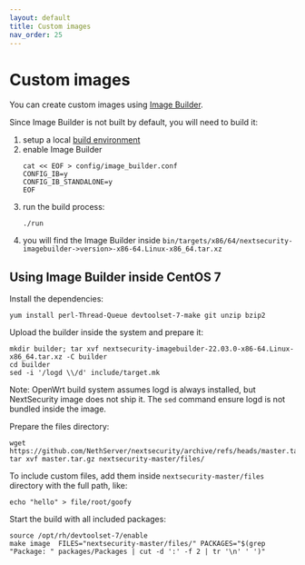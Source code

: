 ```yaml
---
layout: default
title: Custom images
nav_order: 25
---
```


# Custom images

You can create custom images using [Image Builder](https://openwrt.org/docs/guide-user/additional-software/imagebuilder).

Since Image Builder is not built by default, you will need to build it:

1. setup a local [build environment](../build)
2. enable Image Builder
   ```
   cat << EOF > config/image_builder.conf
   CONFIG_IB=y
   CONFIG_IB_STANDALONE=y
   EOF
   ```
3. run the build process:
   ```
   ./run
   ```
4. you will find the Image Builder inside `bin/targets/x86/64/nextsecurity-imagebuilder->version>-x86-64.Linux-x86_64.tar.xz`

## Using Image Builder inside CentOS 7

Install the dependencies:
```
yum install perl-Thread-Queue devtoolset-7-make git unzip bzip2
```

Upload the builder inside the system and prepare it:
```
mkdir builder; tar xvf nextsecurity-imagebuilder-22.03.0-x86-64.Linux-x86_64.tar.xz -C builder
cd builder
sed -i '/logd \\/d' include/target.mk
```
Note: OpenWrt build system assumes logd is always installed, but NextSecurity image does not ship it.
The `sed` command ensure logd is not bundled inside the image.

Prepare the files directory:
```
wget https://github.com/NethServer/nextsecurity/archive/refs/heads/master.tar.gz
tar xvf master.tar.gz nextsecurity-master/files/
```

To include custom files, add them inside `nextsecurity-master/files` directory
with the full path, like:
```
echo "hello" > file/root/goofy
```

Start the build with all included packages:
```
source /opt/rh/devtoolset-7/enable
make image  FILES="nextsecurity-master/files/" PACKAGES="$(grep "Package: " packages/Packages | cut -d ':' -f 2 | tr '\n' ' ')"
```

